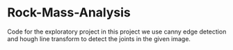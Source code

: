 # Rock-Mass-Analysis
Code for the exploratory project
in this project we use canny edge detection and hough line transform to detect the joints in the given image.
